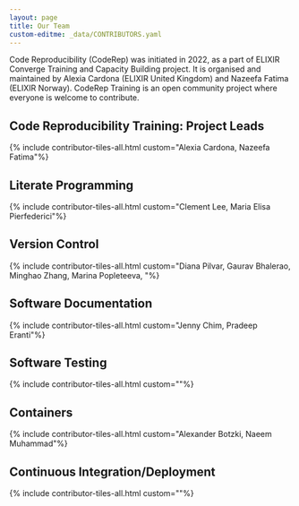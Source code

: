 ```yaml
---
layout: page
title: Our Team
custom-editme: _data/CONTRIBUTORS.yaml
---
```

Code Reproducibility (CodeRep) was initiated in 2022, as a part of ELIXIR Converge Training and Capacity Building project. It is organised and maintained by Alexia Cardona (ELIXIR United Kingdom) and Nazeefa Fatima (ELIXIR Norway). CodeRep Training is an open community project where everyone is welcome to contribute.

## Code Reproducibility Training: Project Leads
{% include contributor-tiles-all.html custom="Alexia Cardona, Nazeefa Fatima"%}

## Literate Programming

{% include contributor-tiles-all.html custom="Clement Lee, Maria Elisa Pierfederici"%}

## Version Control

{% include contributor-tiles-all.html custom="Diana Pilvar, Gaurav Bhalerao, Minghao Zhang, Marina Popleteeva, "%}

## Software Documentation

{% include contributor-tiles-all.html custom="Jenny Chim, Pradeep Eranti"%}

## Software Testing

{% include contributor-tiles-all.html custom=""%}

## Containers

{% include contributor-tiles-all.html custom="Alexander Botzki, Naeem Muhammad"%}

## Continuous Integration/Deployment

{% include contributor-tiles-all.html custom=""%}
